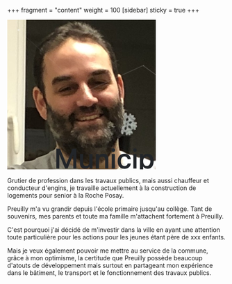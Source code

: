 +++
fragment = "content"
weight = 100
[sidebar]
  sticky = true
+++

<img src="photo.png" alt="" class="img-fluid rounded-circle border text-white">

Grutier de profession dans les travaux publics, mais aussi chauffeur et conducteur d'engins, je travaille actuellement à la construction de logements pour senior à la Roche Posay.

Preuilly m'a vu grandir depuis l'école primaire jusqu'au collège. Tant de souvenirs, mes parents et toute ma famille m'attachent fortement à Preuilly.

C'est pourquoi j'ai décidé de m'investir dans la ville en ayant une attention toute particulière pour les actions pour les jeunes étant père de xxx enfants. 

Mais je veux également pouvoir me mettre au service de la commune, grâce à mon optimisme, la certitude que Preuilly possède beaucoup d'atouts de développement mais surtout en partageant mon expérience dans le bâtiment, le transport et le fonctionnement des travaux publics.

